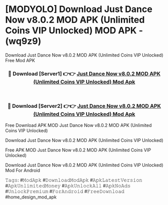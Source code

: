 # [MODYOLO] Download Just Dance Now v8.0.2 MOD APK (Unlimited Coins VIP Unlocked) MOD APK - (wq9z9)
Download Just Dance Now v8.0.2 MOD APK (Unlimited Coins VIP Unlocked) Free Mod APK

<div align="center">
<h3>🔴 Download [Server1] 👉👉 <a href="https://apk-comot.site?title=Just_Dance_Now_v8.0.2_MOD_APK_(Unlimited_Coins_VIP_Unlocked)">Just Dance Now v8.0.2 MOD APK (Unlimited Coins VIP Unlocked) Mod Apk</a></h3><br>

<h3>🔴 Download [Server2] 👉👉 <a href="https://apk-comot.site?title=Just_Dance_Now_v8.0.2_MOD_APK_(Unlimited_Coins_VIP_Unlocked)">Just Dance Now v8.0.2 MOD APK (Unlimited Coins VIP Unlocked) Mod Apk</a></h3>
</div>


Free Download APK MOD Just Dance Now v8.0.2 MOD APK (Unlimited Coins VIP Unlocked)

Download Just Dance Now v8.0.2 MOD APK (Unlimited Coins VIP Unlocked) 

Free APK MOD Just Dance Now v8.0.2 MOD APK (Unlimited Coins VIP Unlocked) 

Download Just Dance Now v8.0.2 MOD APK (Unlimited Coins VIP Unlocked) Mod For Android

𝚃𝚊𝚐𝚜: #𝙼𝚘𝚍𝙰𝚙𝚔 #𝙳𝚘𝚠𝚗𝚕𝚘𝚊𝚍𝙼𝚘𝚍𝙰𝚙𝚔 #𝙰𝚙𝚔𝙻𝚊𝚝𝚎𝚜𝚝𝚅𝚎𝚛𝚜𝚒𝚘𝚗 #𝙰𝚙𝚔𝚄𝚗𝚕𝚒𝚖𝚒𝚝𝚎𝚍𝙼𝚘𝚗𝚎𝚢 #𝙰𝚙𝚔𝚄𝚗𝚕𝚘𝚌𝚔𝙰𝚕𝚕 #𝙰𝚙𝚔𝙽𝚘𝙰𝚍𝚜 #𝚄𝚗𝚕𝚘𝚌𝚔𝙿𝚛𝚎𝚖𝚒𝚞𝚖 #𝙵𝚘𝚛𝙰𝚗𝚍𝚛𝚘𝚒𝚍 #𝙵𝚛𝚎𝚎𝙳𝚘𝚠𝚗𝚕𝚘𝚊𝚍 #home_design_mod_apk